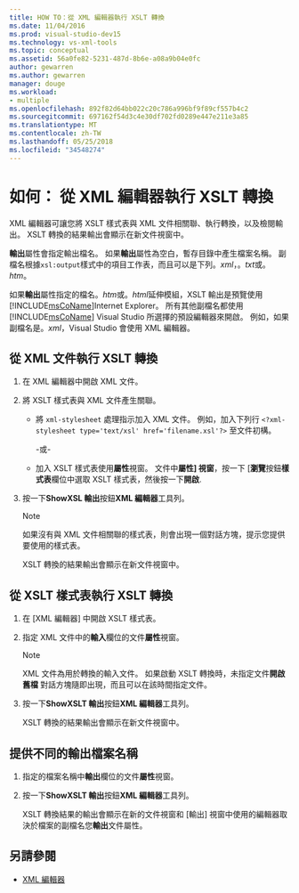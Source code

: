 ```yaml
---
title: HOW TO：從 XML 編輯器執行 XSLT 轉換
ms.date: 11/04/2016
ms.prod: visual-studio-dev15
ms.technology: vs-xml-tools
ms.topic: conceptual
ms.assetid: 56a0fe82-5231-487d-8b6e-a08a9b04e0fc
author: gewarren
ms.author: gewarren
manager: douge
ms.workload:
- multiple
ms.openlocfilehash: 892f82d64bb022c20c786a996bf9f89cf557b4c2
ms.sourcegitcommit: 697162f54d3c4e30df702fd0289e447e211e3a85
ms.translationtype: MT
ms.contentlocale: zh-TW
ms.lasthandoff: 05/25/2018
ms.locfileid: "34548274"
---
```

# <a name="how-to-execute-an-xslt-transformation-from-the-xml-editor"></a>如何： 從 XML 編輯器執行 XSLT 轉換

XML 編輯器可讓您將 XSLT 樣式表與 XML 文件相關聯、執行轉換，以及檢閱輸出。 XSLT 轉換的結果輸出會顯示在新文件視窗中。

**輸出**屬性會指定輸出檔名。 如果**輸出**屬性為空白，暫存目錄中產生檔案名稱。 副檔名根據`xsl:output`樣式中的項目工作表，而且可以是下列。*xml*，。*txt*或。*htm*。

如果**輸出**屬性指定的檔名。*htm*或。*html*延伸模組，XSLT 輸出是預覽使用[!INCLUDE[msCoName](../xml-tools/includes/msconame_md.md)]Internet Explorer。 所有其他副檔名都使用 [!INCLUDE[msCoName](../xml-tools/includes/msconame_md.md)] Visual Studio 所選擇的預設編輯器來開啟。 例如，如果副檔名是。*xml*，Visual Studio 會使用 XML 編輯器。

## <a name="to-execute-an-xslt-transformation-from-an-xml-document"></a>從 XML 文件執行 XSLT 轉換

1.  在 XML 編輯器中開啟 XML 文件。

2.  將 XSLT 樣式表與 XML 文件產生關聯。

    -   將 `xml-stylesheet` 處理指示加入 XML 文件。 例如，加入下列行 `<?xml-stylesheet type='text/xsl' href='filename.xsl'?>` 至文件初構。

         -或-

    -   加入 XSLT 樣式表使用**屬性**視窗。 文件中**屬性] 視窗**，按一下 [**瀏覽**按鈕**樣式表**欄位中選取 XSLT 樣式表，然後按一下**開啟**.

3.  按一下**ShowXSL 輸出**按鈕**XML 編輯器**工具列。

    > [!NOTE]
    > 如果沒有與 XML 文件相關聯的樣式表，則會出現一個對話方塊，提示您提供要使用的樣式表。
    >
    >  XSLT 轉換的結果輸出會顯示在新文件視窗中。

## <a name="to-execute-an-xslt-transformation-from-an-xslt-style-sheet"></a>從 XSLT 樣式表執行 XSLT 轉換

1.  在 [XML 編輯器] 中開啟 XSLT 樣式表。

2.  指定 XML 文件中的**輸入**欄位的文件**屬性**視窗。

    > [!NOTE]
    > XML 文件為用於轉換的輸入文件。 如果啟動 XSLT 轉換時，未指定文件**開啟舊檔** 對話方塊隨即出現，而且可以在該時間指定文件。

3.  按一下**ShowXSLT 輸出**按鈕**XML 編輯器**工具列。

     XSLT 轉換的結果輸出會顯示在新文件視窗中。

## <a name="to-provide-a-different-output-file-name"></a>提供不同的輸出檔案名稱

1.  指定的檔案名稱中**輸出**欄位的文件**屬性**視窗。

2.  按一下**ShowXSLT 輸出**按鈕**XML 編輯器**工具列。

     XSLT 轉換結果的輸出會顯示在新的文件視窗和 [輸出] 視窗中使用的編輯器取決於檔案的副檔名您**輸出**文件屬性。

## <a name="see-also"></a>另請參閱

- [XML 編輯器](../xml-tools/xml-editor.md)